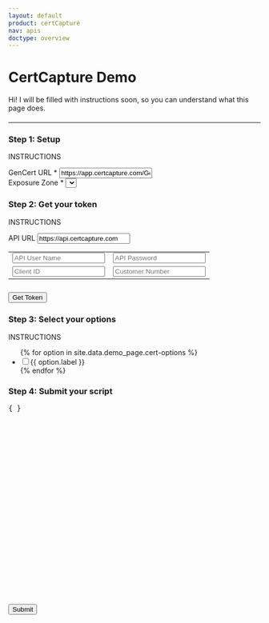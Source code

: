 ```yaml
---
layout: default
product: certCapture
nav: apis
doctype: overview
---
```

<!-- TODO: move inline CSS to cert-demo.scss -->
<h1>CertCapture Demo</h1>

<!-- TODO: instructions -->
<p>Hi! I will be filled with instructions soon, so you can understand what this page does.</p>
<!-- TODO: is outer div needed? -->
<div id="gencertTest">
    <hr style="margin: 20px 0px 20px 0px" id="divider">
    <div class="row">
        <div class="col-md-5">
            <h3>Step 1: Setup</h3>
            <p>INSTRUCTIONS</p>
            <div>
                <label style="display: block;">
                    GenCert URL *
                    <input id="gencertUrl" value="https://app.certcapture.com/Gencert2/js" placeholder="https://app.certcapture.com/Gencert2/js" type="text">
                </label>
                <!-- populated with exposureZoneReq() -->
                <label>Exposure Zone *
                    <select id="setZone" onChange="updateCertScript();"></select>
                </label>
            </div> 
            <h3>Step 2: Get your token</h3>
            <p>INSTRUCTIONS</p>
            <table>
                <tr>
                    <label>API URL
                    <input id="apiUrl" placeholder="https://api.certcapture.com" value="https://api.certcapture.com" type="text"></label>
                </tr>
                <tr>
                    <td><input id="apiUser" placeholder="API User Name" type="text"></td>
                    <td><input id="apiPassword" placeholder="API Password" type="password"></td> 
                </tr>
                <tr>
                    <td><input id="clientId" placeholder="Client ID" type="text"></td>
                    <td><input id="customerNumber" placeholder="Customer Number" type="text"></td>
                </tr>
            </table>
            <button class="btn btn-primary" style="margin-top: 10px;" onclick="getToken()">Get Token</button>
            <!-- options -->
            <!-- TODO: instructions -->
            <h3>Step 3: Select your options</h3>
            <p>INSTRUCTIONS</p>
            <div>
                <ul id="testOptions" onChange="updateCertScript();">
                    {% for option in site.data.demo_page.cert-options %}
                        <li>
                            <label>
                                <input type='checkbox' class="cert-demo-option" id="{{ option.id }}">{{ option.label }}
                            </label>
                        </li>
                    {% endfor %}
                </ul>
            </div>
        </div>
        <!-- response output -->
        <!-- TODO: allow user to input token; see createTransaction pg -->
        <!-- TODO: pretty script -->
        <div class="col-md-7">
            <h3 style="">Step 4: Submit your script</h3>
            <div id="scriptTest">
                <div id="sampleScript" class="code-snippet respScroll api-console-output" style="height: 400px;max-width: 800px;">
                    <div class="loading-pulse" style="display: none;"></div>
                    <pre id="cert-request" style="">{ }</pre>
                </div>
                <button class="btn btn-primary" id="cert-demo-submit" onclick="initScript();">Submit</button>
            </div>
        </div>
    </div>
    <!-- end row -->
</div>
<!-- end container -->

<!-- Form ouput -->
<!-- TODO: formatting/styling -->
<div id="formParentContainer">
    <div id="formParent" style="display:none"></div>
</div>
